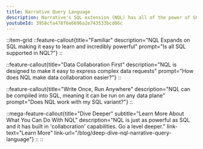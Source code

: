 ```yaml
---
title: Narrative Query Language
description: Narrative's SQL extension (NQL) has all of the power of SQL with all of the easy of use of the rest of the Narrative platform.
youtubeId: 3958cfa478f6e6696a2e743533bcd06c
---
```


::item-grid
::feature-callout{title="Familiar" description="NQL Expands on SQL making it easy to learn and incredibly powerful" prompt="Is all SQL supported in NQL?"}
::

::feature-callout{title="Data Collaboration First" description="NQL is designed to make it easy to express complex data requests" prompt="How does NQL make data collaboration easier?"}
::

::feature-callout{title="Write Once, Run Anywhere" description="NQL can be compiled into SQL, meaning it can be run on any data plane" prompt="Does NQL work with my SQL variant?"}
::

::mega-feature-callout{title="Dive Deeper" subtitle="Learn More About What You Can Do With NQL" description="NQL is just as powerful as SQL and it has built in 'collaboration' capabilities.  Go a level deeper." link-text="Learn More" link-url="/blog/deep-dive-nql-narrative-query-language"}
::
::
